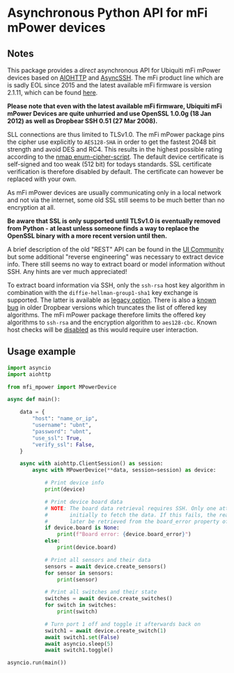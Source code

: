 # Asynchronous Python API for mFi mPower devices

## Notes

This package provides a _direct_ asynchronous API for Ubiquiti mFi mPower devices based on [AIOHTTP](https://docs.aiohttp.org/en/stable/) and [AsyncSSH](https://asyncssh.readthedocs.io/en/latest/). The mFi product line which are is sadly EOL since 2015 and the latest available mFi firmware is version 2.1.11, which can be found [here](https://www.ui.com/download/mfi/mpower).

**Please note that even with the latest available mFi firmware, Ubiquiti mFi mPower Devices are quite unhurried and use OpenSSL 1.0.0g (18 Jan 2012) as well as Dropbear SSH 0.51 (27 Mar 2008).**

SLL connections are thus limited to TLSv1.0. The mFi mPower package pins the cipher use explicitly to `AES128-SHA` in order to get the fastest 2048 bit strength and avoid DES and RC4. This results in the highest possible rating according to the [nmap enum-cipher-script](https://nmap.org/nsedoc/scripts/ssl-enum-ciphers.html). The default device certificate is self-signed and too weak (512 bit) for todays standards. SSL certificate verification is therefore disabled by default. The certificate can however be replaced with your own.

As mFi mPower devices are usually communicating only in a local network and not via the internet, some old SSL still seems to be much better than no encryption at all.

**Be aware that SSL is only supported until TLSv1.0 is eventually removed from Python - at least unless someone finds a way to replace the OpenSSL binary with a more recent version until then.**

A brief description of the old "REST" API can be found in the [UI Community](https://community.ui.com/questions/mPower-mFi-Switch-and-mFi-In-Wall-Outlet-HTTP-API/824c1c63-b7e6-44ed-b19a-f1d68cd07269) but some additional "reverse engineering" was necessary to extract device info. There still seems no way to extract board or model information without SSH. Any hints are ver much appreciated!

To extract board information via SSH, only the `ssh-rsa` host key algorithm in combination with the `diffie-hellman-group1-sha1` key exchange is supported. The latter is available as [legacy option](http://www.openssh.com/legacy.html). There is also a [known bug](https://github.com/ronf/asyncssh/issues/263) in older Dropbear versions which truncates the list of offered key algorithms. The mFi mPower package therefore limits the offered key algorithms to `ssh-rsa` and the encryption algorithm to `aes128-cbc`. Known host checks will be [disabled](https://github.com/ronf/asyncssh/issues/132) as this would require user interaction.

## Usage example

```python
import asyncio
import aiohttp

from mfi_mpower import MPowerDevice

async def main():

    data = {
        "host": "name_or_ip",
        "username": "ubnt",
        "password": "ubnt",
        "use_ssl": True,
        "verify_ssl": False,
    }

    async with aiohttp.ClientSession() as session:
        async with MPowerDevice(**data, session=session) as device:

            # Print device info
            print(device)

            # Print device board data
            # NOTE: The board data retrieval requires SSH. Only one attempt is made
            #       initially to fetch the data. If this fails, the reason/error can
            #       later be retrieved from the board_error property of the device.
            if device.board is None:
                print(f"Board error: {device.board_error}")
            else:
                print(device.board)

            # Print all sensors and their data
            sensors = await device.create_sensors()
            for sensor in sensors:
                print(sensor)

            # Print all switches and their state
            switches = await device.create_switches()
            for switch in switches:
                print(switch)

            # Turn port 1 off and toggle it afterwards back on
            switch1 = await device.create_switch(1)
            await switch1.set(False)
            await asyncio.sleep(5)
            await switch1.toggle()

asyncio.run(main())
```
